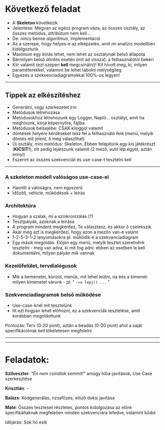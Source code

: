 # Következő feladat #
  * A **Skeleton** következik
  * Jelentése: Megvan az egész program váza, az összes osztály, az összes metódus, attribútum nem kell...
  * De: nincs benne _algoritmus_, implementáció
  * Az a szerepe, hogy helyes-e az elképzelés, amit mi analízis modellben kidolgoztunk
  * Maximum egy kiírás lehet, nem lehet az osztálynak belső állapota
  * Bármilyen belső döntés esetén (mit ad vissza): a felhasználótól bekéri
  * Kiír valamit (ezt szépen **kell** megcsinálni)! Kit hívott meg, ki, milyen paraméterekkel, valamint be lehet tabolni mélységileg
  * Egyezés a szekvenciadiagramokkal 100%-os legyen!


---


## Tippek az elkészítéshez ##
  * Generálni, vagy szerkezetet írni
  * Metódusok létrehozása
  * Metódusokhoz létrehozunk egy Logger, Napló... osztályt, amit ha meghívunk, kiírja képernyőre, fájlba
  * Metódusok belsejébe: CSAK kiloggol valamit
  * döntések helyére kérdéseket tesz fel a felhasználó felé (menü, melyik döntés mit jelent, ő meg választhat)
  * Új osztály, mini metódus: Skeleton. Ebben felépítünk egy kis játékrészt (**KICSIT!**), ott pedig lejátszunk valamit (2 mező, autó lép egyet, aztán ennyi)
  * Eszerint az összes szekvenciát és use-case-t tesztelni kell


---


### A szkeleton modell valóságos use-case-ei ###
  * Haonlít a valóságra, nem egyszerű
  * Időzítő, vehicle, működések + leírás

### Architektúra ###
  * Hogyan a szálak, mi a szinkronizálás (?)
  * Tesztpályák, azoknak a leírása
  * A program mindent megkérdez, Te választasz, és akkor ő cselekszik
  * Akár még azt is megkérdezi, hogy azon a mezőn van-e valami
  * 1-2-5-3-1-2 lenyomásokra pl. működik-e a szekvenciadiagram
  * Egy másik megoldás: Előjön egy menü, melyik tesztet szeretnénk tesztelni - meg van adva, ki mit fog adni: ebben az esetben le kell dokumentálni, milyen pályán mik vannak

### Kezelőfelület, tervdialógusok ###
  * Mik a bemenetei, konzol, menük, mit lehet leütni, na éés a kimenet: milyen kimenetet várunk - pl: " ` ->a lepj() ... ` "

### Szekvenciadiagramok belső működése ###
  * Use-case-knél mit tesztelünk
  * Itt ezt hogyan lehet előhozni, ez a szekvenciák tesztelése, amit korábban megoldottunk

Pontozás: Terv (0-20 pont), aztán a beadás (0-20 pont) ahol a saját specifikációnak kell tökéletesen megfelelni

---


---

# Feladatok: #

**Szilveszter**: _"Én nem csinálok semmit!"_ amúgy hiba-javítások, Use Case szerkesztése

**Krisztián**: -

**Balázs**: Kódgenerálás, rizsafőzés, előző doksi javítása

**Máté**: Ősszes teszteset részletes, pontos kidolgozása az előre specifikáltaknak megfeleően minden szekvenciára lefedve, valamint kódol

Időjárás: Sok hó esik